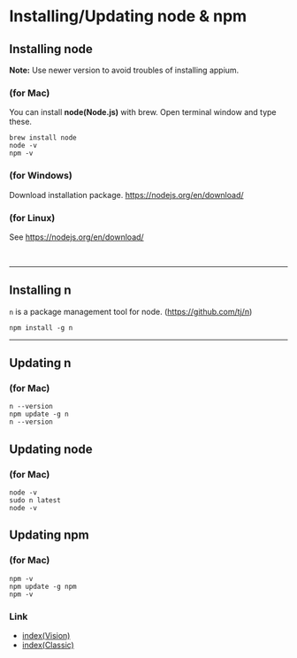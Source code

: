 # Installing/Updating node & npm

## Installing node

**Note:** Use newer version to avoid troubles of installing appium.

### (for Mac)

You can install **node(Node.js)** with brew. Open terminal window and type these.

```
brew install node
node -v
npm -v
```

### (for Windows)

Download installation package.
https://nodejs.org/en/download/

### (for Linux)

See
https://nodejs.org/en/download/


<br>


<hr>

## Installing **n**

`n` is a package management tool for node. (https://github.com/tj/n)

```
npm install -g n
```

<hr>

## Updating n

### (for Mac)

```
n --version
npm update -g n
n --version
```

## Updating node

### (for Mac)

```
node -v
sudo n latest
node -v
```

## Updating npm

### (for Mac)

```
npm -v
npm update -g npm
npm -v
```

### Link

- [index(Vision)](../../index.md)
- [index(Classic)](../../classic/index.md)

